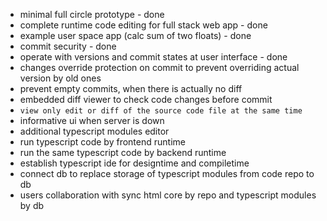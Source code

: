 * minimal full circle prototype - done
* complete runtime code editing for full stack web app - done
* example user space app (calc sum of two floats) - done
* commit security - done
* operate with versions and commit states at user interface - done
* changes override protection on commit to prevent overriding actual version by old ones
* prevent empty commits, when there is actually no diff
* embedded diff viewer to check code changes before commit
* `view only edit or diff of the source code file at the same time`
* informative ui when server is down
* additional typescript modules editor
* run typescript code by frontend runtime
* run the same typescript code by backend runtime
* establish typescript ide for designtime and compiletime
* connect db to replace storage of typescript modules from code repo to db
* users collaboration with sync html core by repo and typescript modules by db
